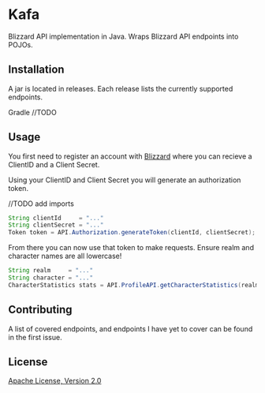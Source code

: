 # Kafa

Blizzard API implementation in Java. Wraps Blizzard API endpoints into POJOs.

## Installation

A jar is located in releases. Each release lists the currently supported endpoints.

Gradle //TODO

## Usage

You first need to register an account with [Blizzard](https://us.battle.net/login/en/) where you can recieve a ClientID and a Client Secret.

Using your ClientID and Client Secret you will generate an authorization token.

//TODO add imports

```java
String clientId     = "..."
String clientSecret = "..."
Token token = API.Authorization.generateToken(clientId, clientSecret);
```

From there you can now use that token to make requests. Ensure realm and character names are all lowercase!

```java
String realm     = "..."
String character = "..."
CharacterStatistics stats = API.ProfileAPI.getCharacterStatistics(realm, character, token);
```

## Contributing
A list of covered endpoints, and endpoints I have yet to cover can be found in the first issue.

## License
[Apache License, Version 2.0](https://www.apache.org/licenses/LICENSE-2.0)
